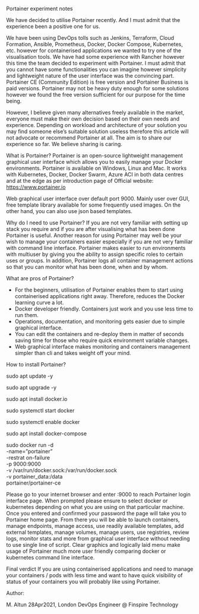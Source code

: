 Portainer experiment notes

We have decided to utilise Portainer recently. And I must admit that the experience been a positive one for us.

We have been using DevOps tolls such as Jenkins, Terraform, Cloud Formation, Ansible, Prometheus, Docker, Docker Compose, Kubernetes, etc. however for containerised applications we wanted to try one of the visualisation tools. We have had some experience with Rancher however this time the team decided to experiment with Portainer. I must admit that you cannot have some functionalities you can imagine however simplicity and lightweight nature of the user interface was the convincing part. Portainer CE (Community Edition) is free version and Portainer Business is paid versions. Portainer may not be heavy duty enough for some solutions however we found the free version sufficient for our purpose for the time being.

However, I believe given many alternatives freely available in the market, everyone must make their own decision based on their own needs and experience. Depending on workload and architecture of your solution you may find someone else’s suitable solution useless therefore this article will not advocate or recommend Portainer at all. The aim is to share our experience so far. We believe sharing is caring.

What is Portainer?
Portainer is an open-source lightweight management graphical user interface which allows you to easily manage your Docker environments. Portainer is available on Windows, Linux and Mac. It works with Kubernetes, Docker, Docker Swarm, Azure ACI in both data centres and at the edge as per introduction page of Official website: https://www.portainer.io

Web graphical user interface over default port 9000. Mainly user over GUI, free template library available for some frequently used images. On the other hand, you can also use json based templates. 

Why do I need to use Portainer?
If you are not very familiar with setting up stack you require and if you are after visualising what has been done Portainer is useful. Another reason for using Portainer may well be your wish to manage your containers easier especially if you are not very familiar with command line interface. Portainer makes easier to run environments with multiuser by giving you the ability to assign specific roles to certain uses or groups. In addition, Portainer logs all container management actions so that you can monitor what has been done, when and by whom.


What are pros of Portainer?
-	For the beginners, utilisation of Portainer enables them to start using containerised applications right away. Therefore, reduces the Docker learning curve a lot.
-	Docker developer friendly. Containers just work and you use less time to run them.
-	Operations, documentation, and monitoring gets easier due to simple graphical interface.
-	You can edit the containers and re-deploy them in matter of seconds saving time for those who require quick environment variable changes.
-	Web graphical interface makes monitoring and containers management simpler than cli and takes weight off your mind. 

How to install Portainer?

sudo apt update -y

sudo apt upgrade -y

sudo apt install docker.io

sudo systemctl start docker

sudo systemctl enable docker

sudo apt install docker-compose

sudo docker run -d \
-name=”portainer” \
-restrat on-failure \
-p 9000:9000 \
-v /var/run/docker.sock:/var/run/docker.sock \
-v portainer_data:/data \
portainer/portainer-ce
 
Please go to your internet browser and enter <ip address>:9000 to reach Portainer login interface page. When prompted please ensure to select docker or kubernetes depending on what you are using on that particular machine. Once you entered and confirmed your password the page will take you to Portainer home page. From there you will be able to launch containers, manage endpoints, manage access, use readily available templates, add external templates, manage volumes, manage users, use registries, review logs, monitor stats and more from graphical user interface without needing to use single line of script. Clear graphics and logically laid menu make usage of Portainer much more user friendly comparing docker or kubernetes command line interface.

Final verdict
If you are using containerised applications and need to manage your containers / pods with less time and want to have quick visibility of status of your containers you will probably like using Portainer.

Author:

M. Altun
28Apr2021, London
DevOps Engineer @ Finspire Technology
